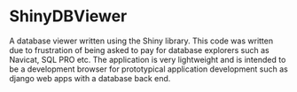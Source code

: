 # ShinyDBViewer
A database viewer written using the Shiny library. This code was written due to frustration of being asked to pay for database
explorers such as Navicat, SQL PRO etc. The application is very lightweight and is intended to be a development browser for prototypical application
development such as django web apps with a database back end.
